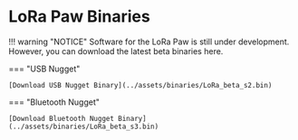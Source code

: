 # LoRa Paw Binaries

!!! warning "NOTICE"
    Software for the LoRa Paw is still under development. However, you can download the latest beta binaries here.

=== "USB Nugget"

    [Download USB Nugget Binary](../assets/binaries/LoRa_beta_s2.bin)

=== "Bluetooth Nugget"

    [Download Bluetooth Nugget Binary](../assets/binaries/LoRa_beta_s3.bin)
